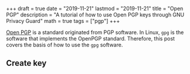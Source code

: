 +++
draft = true
date = "2019-11-21"
lastmod = "2019-11-21"
title = "Open PGP"
description = "A tutorial of how to use Open PGP keys through GNU Privacy Guard"
math = true
tags = ["pgp"]
+++

[Open PGP](https://www.openpgp.org/) is a standard originated from PGP software. In Linux, ```gpg``` is the software that implements the OpenPGP standard. Therefore, this post covers the basis of how to use the ```gpg``` software.

## Create key

```

```